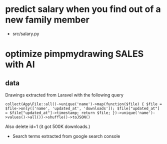 # predict salary when you find out of a new family member
* src/salary.py

# optimize pimpmydrawing SALES with AI

## data
Drawings extracted from Laravel with the following query

```
collect(App\File::all()->unique('name')->map(function($file) { $file = $file->only(['name', 'updated_at', 'downloads']); $file["updated_at"] = $file["updated_at"]->timestamp; return $file; })->unique('name')->values()->all())->shuffle()->toJSON()
```
Also delete id=1 (it got 500K downloads.)


* Search terms extracted from google search console

